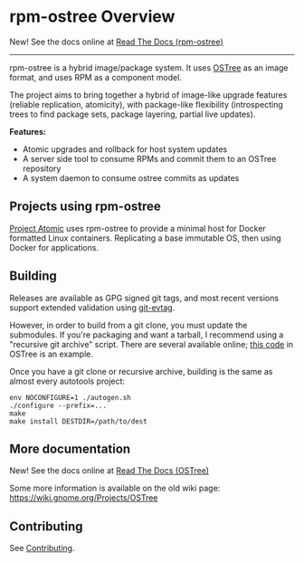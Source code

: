 # rpm-ostree Overview

New! See the docs online at [Read The Docs (rpm-ostree)](https://rpm-ostree.readthedocs.org/en/latest/ )

-----

rpm-ostree is a hybrid image/package system.  It uses
[OSTree](https://wiki.gnome.org/Projects/OSTree) as an image format,
and uses RPM as a component model.

The project aims to bring together a hybrid of image-like upgrade
features (reliable replication, atomicity), with package-like
flexibility (introspecting trees to find package sets, package
layering, partial live updates).

**Features:**

 - Atomic upgrades and rollback for host system updates
 - A server side tool to consume RPMs and commit them to an OSTree repository
 - A system daemon to consume ostree commits as updates

Projects using rpm-ostree
-------------------------

[Project Atomic](http://www.projectatomic.io/) uses rpm-ostree to
provide a minimal host for Docker formatted Linux containers.
Replicating a base immutable OS, then using Docker for applications.

Building
--------

Releases are available as GPG signed git tags, and most recent
versions support extended validation using
[git-evtag](https://github.com/cgwalters/git-evtag).

However, in order to build from a git clone, you must update the
submodules.  If you're packaging and want a tarball, I recommend using
a "recursive git archive" script.  There are several available online;
[this code](https://git.gnome.org/browse/ostree/tree/packaging/Makefile.dist-packaging#n11)
in OSTree is an example.

Once you have a git clone or recursive archive, building is the
same as almost every autotools project:

```
env NOCONFIGURE=1 ./autogen.sh
./configure --prefix=...
make
make install DESTDIR=/path/to/dest
```

More documentation
------------------

New! See the docs online at [Read The Docs (OSTree)](https://ostree.readthedocs.org/en/latest/ )

Some more information is available on the old wiki page:
https://wiki.gnome.org/Projects/OSTree

Contributing
------------

See [Contributing](CONTRIBUTING.md).


